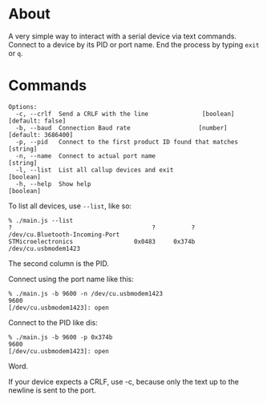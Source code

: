 # About

A very simple way to interact with a serial device via text commands. Connect to a device by its PID or port name. End the process by typing `exit` or `q`.

# Commands

~~~
Options:
  -c, --crlf  Send a CRLF with the line               [boolean] [default: false]
  -b, --baud  Connection Baud rate                   [number] [default: 3686400]
  -p, --pid   Connect to the first product ID found that matches        [string]
  -n, --name  Connect to actual port name                               [string]
  -l, --list  List all callup devices and exit                         [boolean]
  -h, --help  Show help                                                [boolean]
~~~

To list all devices, use `--list`, like so:

~~~
% ./main.js --list
?                                       ?          ? /dev/cu.Bluetooth-Incoming-Port
STMicroelectronics                 0x0483     0x374b /dev/cu.usbmodem1423
~~~

The second column is the PID.

Connect using the port name like this:

~~~
% ./main.js -b 9600 -n /dev/cu.usbmodem1423
9600
[/dev/cu.usbmodem1423]: open
~~~

Connect to the PID like dis:

~~~
% ./main.js -b 9600 -p 0x374b
9600
[/dev/cu.usbmodem1423]: open

~~~

Word.

If your device expects a CRLF, use -c, because only the text up to the newline is sent to the port.

